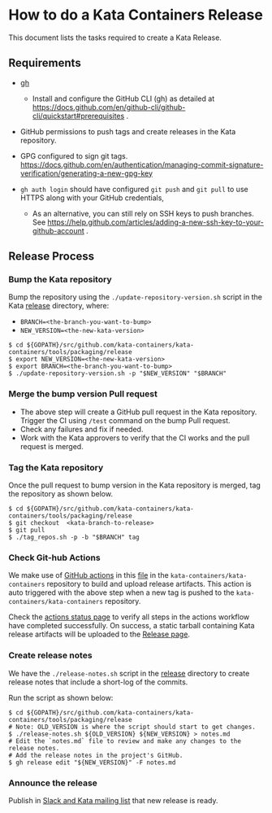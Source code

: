 # How to do a Kata Containers Release
  This document lists the tasks required to create a Kata Release.

## Requirements

- [gh](https://cli.github.com)
  * Install and configure the GitHub CLI (gh) as detailed at https://docs.github.com/en/github-cli/github-cli/quickstart#prerequisites .

- GitHub permissions to push tags and create releases in the Kata repository.

- GPG configured to sign git tags. https://docs.github.com/en/authentication/managing-commit-signature-verification/generating-a-new-gpg-key

- `gh auth login` should have configured `git push` and `git pull` to use HTTPS along with your GitHub credentials,
  * As an alternative, you can still rely on SSH keys to push branches. See https://help.github.com/articles/adding-a-new-ssh-key-to-your-github-account .

## Release Process


### Bump the Kata repository

  Bump the repository using the `./update-repository-version.sh` script in the Kata [release](../tools/packaging/release) directory, where:
  - `BRANCH=<the-branch-you-want-to-bump>`
  - `NEW_VERSION=<the-new-kata-version>`
  ```
  $ cd ${GOPATH}/src/github.com/kata-containers/kata-containers/tools/packaging/release
  $ export NEW_VERSION=<the-new-kata-version>
  $ export BRANCH=<the-branch-you-want-to-bump>
  $ ./update-repository-version.sh -p "$NEW_VERSION" "$BRANCH"
  ```

### Merge the bump version Pull request

  - The above step will create a GitHub pull request in the Kata repository. Trigger the CI using `/test` command on the bump Pull request.
  - Check any failures and fix if needed.
  - Work with the Kata approvers to verify that the CI works and the pull request is merged.

### Tag the Kata repository

  Once the pull request to bump version in the Kata repository is merged,
  tag the repository as shown below.
  ```
  $ cd ${GOPATH}/src/github.com/kata-containers/kata-containers/tools/packaging/release
  $ git checkout  <kata-branch-to-release>
  $ git pull
  $ ./tag_repos.sh -p -b "$BRANCH" tag
  ```

### Check Git-hub Actions

  We make use of [GitHub actions](https://github.com/features/actions) in this [file](../.github/workflows/release.yaml) in the `kata-containers/kata-containers` repository to build and upload release artifacts. This action is auto triggered with the above step when a new tag is pushed to the `kata-containers/kata-containers` repository.

  Check the [actions status page](https://github.com/kata-containers/kata-containers/actions) to verify all steps in the actions workflow have completed successfully. On success, a static tarball containing Kata release artifacts will be uploaded to the [Release page](https://github.com/kata-containers/kata-containers/releases).

### Create release notes

  We have the `./release-notes.sh` script in the [release](../tools/packaging/release) directory to create release notes that include a short-log of the commits.

  Run the script as shown below:

  ```
  $ cd ${GOPATH}/src/github.com/kata-containers/kata-containers/tools/packaging/release
  # Note: OLD_VERSION is where the script should start to get changes.
  $ ./release-notes.sh ${OLD_VERSION} ${NEW_VERSION} > notes.md
  # Edit the `notes.md` file to review and make any changes to the release notes.
  # Add the release notes in the project's GitHub.
  $ gh release edit "${NEW_VERSION}" -F notes.md
  ```

### Announce the release

  Publish in [Slack and Kata mailing list](https://github.com/kata-containers/community#join-us) that new release is ready.
